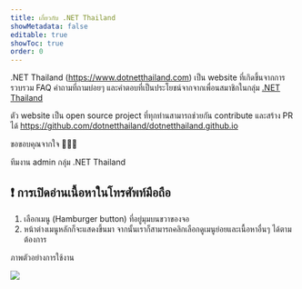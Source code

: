 ```yaml
---
title: เกี่ยวกับ .NET Thailand
showMetadata: false
editable: true
showToc: true
order: 0
---
```


.NET Thailand (https://www.dotnetthailand.com) เป็น website ที่เกิดขึ้นจากการรวบรวม FAQ คำถามที่ถามบ่อยๆ
และคำตอบที่เป็นประโยชน์จากจากเพื่อนสมาชิกในกลุ่ม [.NET Thailand](https://www.facebook.com/groups/dotnetthailand)

ตัว website เป็น open source project ที่ทุกท่านสามารถช่วยกัน contribute และสร้าง PR ได้ https://github.com/dotnetthailand/dotnetthailand.github.io

ขอขอบคุณจากใจ 🙏🙏🙏

ทีมงาน admin กลุ่ม .NET Thailand

## ❗ การเปิดอ่านเนื้อหาในโทรศัพท์มือถือ

1. เลือกเมนู (Hamburger button) ที่อยู่มุมบนขวาของจอ
2. หน้าต่างเมนูหลักก็จะแสดงขึ้นมา จากนั้นเราก็สามารถคลิกเลือกดูเมนูย่อยและเนื้อหาอื่นๆ ได้ตามต้องการ

ภาพตัวอย่างการใช้งาน

![](images/website-menu-on-mobile.jpg)
